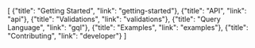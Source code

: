 <div id="navjson">
    [
        {"title": "Getting Started", "link": "getting-started"},
        {"title": "API", "link": "api"},
        {"title": "Validations", "link": "validations"},
        {"title": "Query Language", "link": "gql"},
        {"title": "Examples", "link": "examples"},
        {"title": "Contributing", "link": "developer"}
    ]
</div>